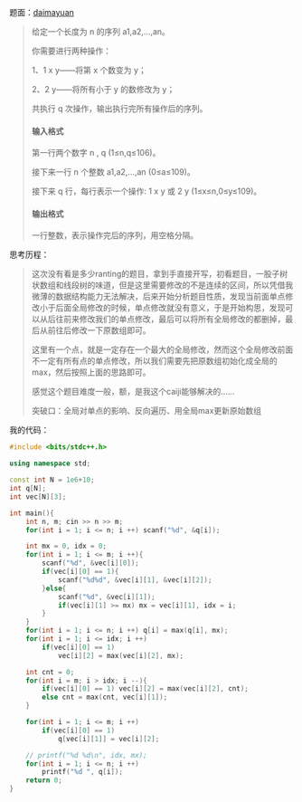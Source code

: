 题面：[daimayuan](http://oj.daimayuan.top/course/10/problem/452)

>给定一个长度为 n 的序列 a1,a2,…,an。
>
>你需要进行两种操作：
>
>1、1 x y——将第 x 个数变为 y；
>
>2、2 y——将所有小于 y 的数修改为 y；
>
>共执行 q 次操作，输出执行完所有操作后的序列。
>
>#### 输入格式
>
>第一行两个数字 n , q (1≤n,q≤106)。
>
>接下来一行 n 个整数 a1,a2,…,an (0≤a≤109)。
>
>接下来 q 行，每行表示一个操作: 1 x y 或 2 y (1≤x≤n,0≤y≤109)。
>
>#### 输出格式
>
>一行整数，表示操作完后的序列，用空格分隔。

思考历程：

>这次没有看是多少ranting的题目，拿到手直接开写，初看题目，一股子树状数组和线段树的味道，但是这里需要修改的不是连续的区间，所以凭借我微薄的数据结构能力无法解决，后来开始分析题目性质，发现当前面单点修改小于后面全局修改的时候，单点修改就没有意义，于是开始构思，发现可以从后往前来修改我们的单点修改，最后可以将所有全局修改的都删掉，最后从前往后修改一下原数组即可。
>
>这里有一个点，就是一定存在一个最大的全局修改，然而这个全局修改前面不一定有所有点的单点修改，所以我们需要先把原数组初始化成全局的max，然后按照上面的思路即可。
>
>感觉这个题目难度一般，额，是我这个caiji能够解决的……
>
> 突破口：全局对单点的影响、反向遍历、用全局max更新原始数组

我的代码：

```c++
#include <bits/stdc++.h>

using namespace std;

const int N = 1e6+10;
int q[N];
int vec[N][3];

int main(){
	int n, m; cin >> n >> m;
	for(int i = 1; i <= n; i ++) scanf("%d", &q[i]);

	int mx = 0, idx = 0;
	for(int i = 1; i <= m; i ++){
		scanf("%d", &vec[i][0]);
		if(vec[i][0] == 1){
			scanf("%d%d", &vec[i][1], &vec[i][2]);
		}else{
			scanf("%d", &vec[i][1]);
			if(vec[i][1] >= mx) mx = vec[i][1], idx = i;
		}
	}
	for(int i = 1; i <= n; i ++) q[i] = max(q[i], mx);
	for(int i = 1; i <= idx; i ++)
		if(vec[i][0] == 1)
			vec[i][2] = max(vec[i][2], mx);

	int cnt = 0;
	for(int i = m; i > idx; i --){
		if(vec[i][0] == 1) vec[i][2] = max(vec[i][2], cnt);
		else cnt = max(cnt, vec[i][1]);
	}

	for(int i = 1; i <= m; i ++)
		if(vec[i][0] == 1)
			q[vec[i][1]] = vec[i][2];

	// printf("%d %d\n", idx, mx);
	for(int i = 1; i <= n; i ++)
		printf("%d ", q[i]);
	return 0;
}
```

